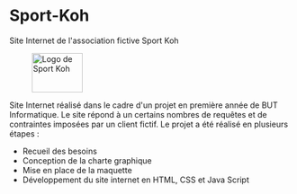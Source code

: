 # Sport-Koh
Site Internet de l'association fictive Sport Koh

<div>
  <figure>
    <img alt="Logo de Sport Koh" src="https://user-images.githubusercontent.com/123574037/214614769-fcd83c84-e5bc-4a69-b644-878e0809d041.png" width="90" height="70">
   </figure>
</div>

Site Internet réalisé dans le cadre d'un projet en première année de BUT Informatique. Le site répond à un certains nombres de requêtes et de contraintes
imposées par un client fictif.
Le projet a été réalisé en plusieurs étapes :
<ul>
  <li> Recueil des besoins </li>
  <li> Conception de la charte graphique </li>
  <li> Mise en place de la maquette </li>
  <li> Développement du site internet en HTML, CSS et Java Script </li>
</ul>

